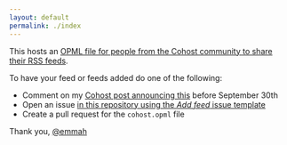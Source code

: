 ```yaml
---
layout: default
permalink: ./index
---
```

This hosts an [OPML file for people from the Cohost community to share their RSS feeds](cohost.xml). 

To have your feed or feeds added do one of the following:
- Comment on my [Cohost post announcing this](https://cohost.org/emmah/post/7646402-i-m-happy-to-make-a) before September 30th
- Open an issue [in this repository using the _Add feed_ issue template](https://github.com/emceeaich/cohost-disaspora/)
- Create a pull request for the `cohost.opml` file

Thank you, [@emmah](https://cohost.org/emmah)
